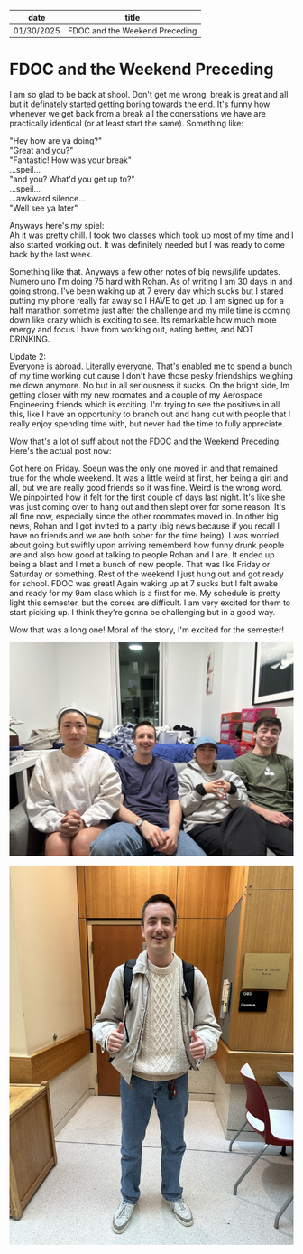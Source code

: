 | date       | title                    |
| ---------- | ------------------------ |
| 01/30/2025 | FDOC and the Weekend Preceding|

# FDOC and the Weekend Preceding

I am so glad to be back at shool. Don't get me wrong, break is great and all but it definately started getting boring towards the end. It's funny how whenever we get back from a break all the conersations we have are practically identical (or at least start the same). Something like:

"Hey how are ya doing?"\
"Great and you?"\
"Fantastic! How was your break"\
...speil...\
"and you? What'd you get up to?"\
...speil...\
...awkward silence...\
"Well see ya later"

Anyways here's my spiel:\
Ah it was pretty chill. I took two classes which took up most of my time and I also started working out. It was definitely needed but I was ready to come back by the last week.

Something like that. Anyways a few other notes of big news/life updates. Numero uno I'm doing 75 hard with Rohan. As of writing I am 30 days in and going strong. I've been waking up at 7 every day which sucks but I stared putting my phone really far away so I HAVE to get up. I am signed up for a half marathon sometime just after the challenge and my mile time is coming down like crazy which is exciting to see. Its remarkable how much more energy and focus I have from working out, eating better, and NOT DRINKING. 

Update 2:\
Everyone is abroad. Literally everyone. That's enabled me to spend a bunch of my time working out cause I don't have those pesky friendships weighing me down anymore. No but in all seriousness it sucks. On the bright side, Im getting closer with my new roomates and a couple of my Aerospace Engineering friends which is exciting. I'm trying to see the positives in all this, like I have an opportunity to branch out and hang out with people that I really enjoy spending time with, but never had the time to fully appreciate.

Wow that's a lot of suff about not the FDOC and the Weekend Preceding. Here's the actual post now:

Got here on Friday. Soeun was the only one moved in and that remained true for the whole weekend. It was a little weird at first, her being a girl and all, but we are really good friends so it was fine. Weird is the wrong word. We pinpointed how it felt for the first couple of days last night. It's like she was just coming over to hang out and then slept over for some reason. It's all fine now, especially since the other roommates moved in. In other big news, Rohan and I got invited to a party (big news because if you recall I have no friends and we are both sober for the time being). I was worried about going but swiftly upon arriving rememberd how funny drunk people are and also how good at talking to people Rohan and I are. It ended up being a blast and I met a bunch of new people. That was like Friday or Saturday or something. Rest of the weekend I just hung out and got ready for school. FDOC was great! Again waking up at 7 sucks but I felt awake and ready for my 9am class which is a first for me. My schedule is pretty light this semester, but the corses are difficult. I am very excited for them to start picking up. I think they're gonna be challenging but in a good way.

Wow that was a long one! Moral of the story, I'm excited for the semester!

![Hudson and da roomies](/content/hudson/images/FDOC/IMG_8158.JPEG)

![Back to school pic](/content/hudson/images/FDOC/IMG_9177.JPEG)